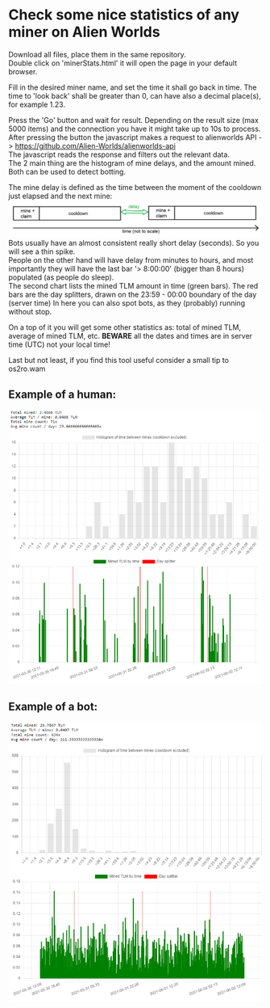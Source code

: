 # Check some nice statistics of any miner on Alien Worlds
Download all files, place them in the same repository.  
Double click on 'minerStats.html' it will open the page in your default browser.

Fill in the desired miner name, and set the time it shall go back in time.
The time to 'look back' shall be greater than 0, can have also a decimal place(s), for example 1.23.

Press the 'Go' button and wait for result. Depending on the result size (max 5000 items) and the connection you have it might take up to 10s to process.
After pressing the button the javascript makes a request to alienworlds API -> https://github.com/Alien-Worlds/alienworlds-api  
The javascript reads the response and filters out the relevant data. \
The 2 main thing are the histogram of mine delays, and the amount mined. Both can be used to detect botting.

The mine delay is defined as the time between the moment of the cooldown just elapsed and the next mine:
![delayDef](images/delayDefinition.png)
Bots usually have an almost consistent really short delay (seconds). So you will see a thin spike. \
People on the other hand will have delay from minutes to hours, and most importantly they will have the last bar '> 8:00:00' (bigger than 8 hours) populated (as people do sleep). \
The second chart lists the mined TLM amount in time (green bars). The red bars are the day splitters, drawn on the 23:59 - 00:00 boundary of the day (server time) 
In here you can also spot bots, as they (probably) running without stop.  

On a top of it you will get some other statistics as: total of mined TLM, average of mined TLM, etc.
**BEWARE** all the dates and times are in server time (UTC) not your local time! 

Last but not least, if you find this tool useful consider a small tip to os2ro.wam

## Example of a human:
![human](images/sampleHuman.png)

## Example of a bot:
![human](images/sampleBot.png)
